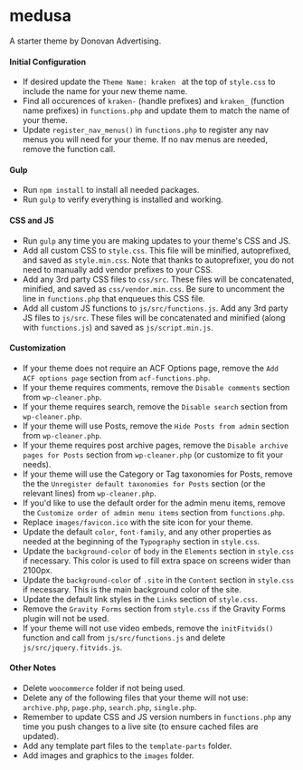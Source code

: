 # medusa

A starter theme by Donovan Advertising.

#### Initial Configuration

- If desired update the `Theme Name: kraken ` at the top of `style.css` to include the name for your new theme name.
- Find all occurences of `kraken-` (handle prefixes) and `kraken_` (function name prefixes) in `functions.php` and update them to match the name of your theme.
- Update `register_nav_menus()` in `functions.php` to register any nav menus you will need for your theme. If no nav menus are needed, remove the function call.

#### Gulp

- Run `npm install` to install all needed packages.
- Run `gulp` to verify everything is installed and working.

#### CSS and JS

- Run `gulp` any time you are making updates to your theme's CSS and JS.
- Add all custom CSS to `style.css`. This file will be minified, autoprefixed, and saved as `style.min.css`. Note that thanks to autoprefixer, you do not need to manually add vendor prefixes to your CSS.
- Add any 3rd party CSS files to `css/src`. These files will be concatenated, minified, and saved as `css/vendor.min.css`. Be sure to uncomment the line in `functions.php` that enqueues this CSS file.
- Add all custom JS functions to `js/src/functions.js`. Add any 3rd party JS files to `js/src`. These files will be concatenated and minified (along with `functions.js`) and saved as `js/script.min.js`.

#### Customization

- If your theme does not require an ACF Options page, remove the `Add ACF options page` section from `acf-functions.php`.
- If your theme requires comments, remove the `Disable comments` section from `wp-cleaner.php`.
- If your theme requires search, remove the `Disable search` section from `wp-cleaner.php`.
- If your theme will use Posts, remove the `Hide Posts from admin` section from `wp-cleaner.php`.
- If your theme requires post archive pages, remove the `Disable archive pages for Posts` section from `wp-cleaner.php` (or customize to fit your needs).
- If your theme will use the Category or Tag taxonomies for Posts, remove the the `Unregister default taxonomies for Posts` section (or the relevant lines) from `wp-cleaner.php`.
- If you'd like to use the default order for the admin menu items, remove the `Customize order of admin menu items` section from `functions.php`.
- Replace `images/favicon.ico` with the site icon for your theme.
- Update the default `color`, `font-family`, and any other properties as needed at the beginning of the `Typography` section in `style.css`.
- Update the `background-color` of `body` in the `Elements` section in `style.css` if necessary. This color is used to fill extra space on screens wider than 2100px.
- Update the `background-color` of `.site` in the `Content` section in `style.css` if necessary. This is the main background color of the site.
- Update the default link styles in the `Links` section of `style.css`.
- Remove the `Gravity Forms` section from `style.css` if the Gravity Forms plugin will not be used.
- If your theme will not use video embeds, remove the `initFitvids()` function and call from `js/src/functions.js` and delete `js/src/jquery.fitvids.js`.

#### Other Notes

- Delete `woocommerce` folder if not being used.
- Delete any of the following files that your theme will not use: `archive.php`, `page.php`, `search.php`, `single.php`.
- Remember to update CSS and JS version numbers in `functions.php` any time you push changes to a live site (to ensure cached files are updated).
- Add any template part files to the `template-parts` folder.
- Add images and graphics to the `images` folder.
